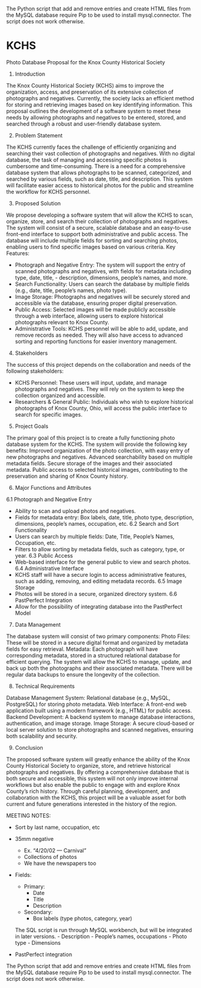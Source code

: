 The Python script that add and remove entries and create HTML files from the MySQL database require Pip to be used to install mysql.connector. The script does not work otherwise.

# KCHS
Photo Database Proposal for the Knox County Historical Society

1. Introduction

  The Knox County Historical Society (KCHS) aims to improve the organization, access, and preservation of its extensive collection of photographs and negatives. Currently, the society lacks an efficient method for storing and retrieving images based on key identifying information. This proposal outlines the development of a software system to meet these needs by allowing photographs and negatives to be entered, stored, and searched through a robust and user-friendly database system.

2. Problem Statement

  The KCHS currently faces the challenge of efficiently organizing and searching their vast collection of photographs and negatives. With no digital database, the task of managing and accessing specific photos is cumbersome and time-consuming. There is a need for a comprehensive database system that allows photographs to be scanned, categorized, and searched by various fields, such as date, title, and description. This system will facilitate easier access to historical photos for the public and streamline the workflow for KCHS personnel.

3. Proposed Solution

  We propose developing a software system that will allow the KCHS to scan, organize, store, and search their collection of photographs and negatives. The system will consist of a secure, scalable database and an easy-to-use front-end interface to support both administrative and public access. The database will include multiple fields for sorting and searching photos, enabling users to find specific images based on various criteria.
Key Features:
  - Photograph and Negative Entry: The system will support the entry of scanned photographs and negatives, with fields for metadata including type, date, title,     - description, dimensions, people’s names, and more.
  - Search Functionality: Users can search the database by multiple fields (e.g., date, title, people’s names, photo type).
  - Image Storage: Photographs and negatives will be securely stored and accessible via the database, ensuring proper digital preservation.
  - Public Access: Selected images will be made publicly accessible through a web interface, allowing users to explore historical photographs relevant to Knox         County.
  - Administrative Tools: KCHS personnel will be able to add, update, and remove records as needed. They will also have access to advanced sorting and reporting       functions for easier inventory management.

4. Stakeholders

  The success of this project depends on the collaboration and needs of the following stakeholders:
  - KCHS Personnel: These users will input, update, and manage photographs and negatives. They will rely on the system to keep the collection organized and            accessible.
  - Researchers & General Public: Individuals who wish to explore historical photographs of Knox County, Ohio, will access the public interface to search for          specific images.

5. Project Goals

  The primary goal of this project is to create a fully functioning photo database system for the KCHS. The system will provide the following key benefits:
Improved organization of the photo collection, with easy entry of new photographs and negatives.
Advanced searchability based on multiple metadata fields.
Secure storage of the images and their associated metadata.
Public access to selected historical images, contributing to the preservation and sharing of Knox County history.

6. Major Functions and Attributes

6.1 Photograph and Negative Entry
  - Ability to scan and upload photos and negatives.
  - Fields for metadata entry: Box labels, date, title, photo type, description, dimensions, people’s names, occupation, etc.
6.2 Search and Sort Functionality
  - Users can search by multiple fields: Date, Title, People’s Names, Occupation, etc.
  - Filters to allow sorting by metadata fields, such as category, type, or year.
6.3 Public Access
  - Web-based interface for the general public to view and search photos.
6.4 Administrative Interface
  - KCHS staff will have a secure login to access administrative features, such as adding, removing, and editing metadata records.
6.5 Image Storage
  - Photos will be stored in a secure, organized directory system.
6.6 PastPerfect Integration
  - Allow for the possibility of integrating database into the PastPerfect Model

7. Data Management

  The database system will consist of two primary components:
Photo Files: These will be stored in a secure digital format and organized by metadata fields for easy retrieval.
Metadata: Each photograph will have corresponding metadata, stored in a structured relational database for efficient querying.
The system will allow the KCHS to manage, update, and back up both the photographs and their associated metadata. There will be regular data backups to ensure the longevity of the collection.

8. Technical Requirements

  Database Management System: Relational database (e.g., MySQL, PostgreSQL) for storing photo metadata.
Web Interface: A front-end web application built using a modern framework (e.g., HTML) for public access.
Backend Development: A backend system to manage database interactions, authentication, and image storage.
Image Storage: A secure cloud-based or local server solution to store photographs and scanned negatives, ensuring both scalability and security.

9. Conclusion

The proposed software system will greatly enhance the ability of the Knox County Historical Society to organize, store, and retrieve historical photographs and negatives. By offering a comprehensive database that is both secure and accessible, this system will not only improve internal workflows but also enable the public to engage with and explore Knox County’s rich history. Through careful planning, development, and collaboration with the KCHS, this project will be a valuable asset for both current and future generations interested in the history of the region.

MEETING NOTES:
- Sort by last name, occupation, etc
- 35mm negative
    - Ex. “4/20/02  — Carnival”
    - Collections of photos
    - We have the newspapers too
- Fields:
    - Primary:
        - Date
        - Title
        - Description
    - Secondary:
        - Box labels (type photos, category, year)

  The SQL script is run through MySQL workbench, but will be integrated in later versions.
        - Description
        - People’s names, occupations
        - Photo type
        - Dimensions
- PastPerfect integration

The Python script that add and remove entries and create HTML files from the MySQL database require Pip to be used to install mysql.connector. The script does not work otherwise.
